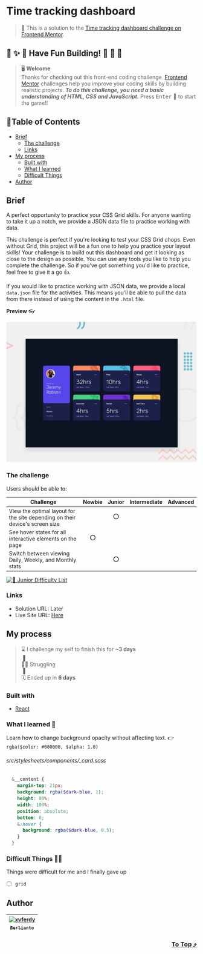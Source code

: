 # Time tracking dashboard

> 🔖 This is a solution to the [Time tracking dashboard challenge on Frontend Mentor](https://www.frontendmentor.io/challenges/time-tracking-dashboard-UIQ7167Jw).

## 🌈 ✨ 🎉 Have Fun Building! 🚀 🎊 🎈
> 🖥️ **Welcome** <br>
> Thanks for checking out this front-end coding challenge.
[Frontend Mentor](https://www.frontendmentor.io) challenges help you improve your coding skills by building realistic projects.
***To do this challenge, you need a basic understanding of HTML, CSS and JavaScript.*** Press <kbd>Enter</kbd> 🚀 to start the game!!

## 📍Table of Contents
- [Brief](#brief)
	- [The challenge](#the-challenge)
	- [Links](#links)
- [My process](#my-process)
	- [Built with](#built-with)
	- [What I learned](#what-i-learned-)
	- [Difficult Things](#difficult-things-)
- [Author](#author)

## Brief
A perfect opportunity to practice your CSS Grid skills. For anyone wanting to take it up a notch, we provide a JSON data file to practice working with data.

This challenge is perfect if you're looking to test your CSS Grid chops. Even without Grid, this project will be a fun one to help you practice your layout skills!
Your challenge is to build out this dashboard and get it looking as close to the design as possible.
You can use any tools you like to help you complete the challenge. So if you've got something you'd like to practice, feel free to give it a go 👍.

If you would like to practice working with JSON data, we provide a local `data.json` file for the activities. This means you'll be able to pull the data from there instead of using the content in the `.html` file.

**Preview** :eyeglasses:

![Design preview for the Loopstudios landing page coding challenge](./src/assets/design/desktop-preview.jpg)

### The challenge 
Users should be able to:
  
| Challenge | Newbie | Junior | Intermediate | Advanced |
| --- | :---: | :---: | :---: | :---: |
| View the optimal layout for the site depending on their device's screen size |  | ⭕ |  |  |
| See hover states for all interactive elements on the page | ⭕ |  |  |  |
| Switch between viewing Daily, Weekly, and Monthly stats |  | ⭕ |  |  |

[![🐬 Junior Difficulty List](https://img.shields.io/badge/Difficulty-Junior-3F54A3?style=for-the-badge&logo=frontendmentor "Junior Difficulty")](https://www.frontendmentor.io/challenges?difficulties=2)

### Links
- Solution URL: Later
- Live Site URL: [Here](https://fem-time-tracking-dashboard.netlify.app/ "Live")

## My process
> ⌛ I challenge my self to finish this for **~3 days** <br>
> ▐ <br>
> 🧑‍💻 Struggling <br>
> ▐ <br>
> 🗓️ Ended up in **6 days**

### Built with
- [React](https://reactjs.org/ "React js")

### What I learned 🥳
Learn how to change background opacity without affecting text. 👉 `rgba($color: #000000, $alpha: 1.0)`

###### src/stylesheets/components/\_card.scss
```scss
  &__content {
    margin-top: 21px;
    background: rgba($dark-blue, 1);
    height: 80%;
    width: 100%;
    position: absolute;
    bottom: 0;
    &:hover {
      background: rgba($dark-blue, 0.5);
    }
  }
```

### Difficult Things 😵‍💫
Things were difficult for me and I finally gave up
- [ ] `grid`

## Author
| [<img src="https://avatars.githubusercontent.com/u/47988956?v=4" alt="xvferdy" width="100px"/><br><sub><samp>Berlianto</samp></sub>](https://github.com/xvferdy)  |
|:---:|

<h3 align="right">
      <a href="#loopstudios-landing-page">To Top ⤴️</a>
</h3>
